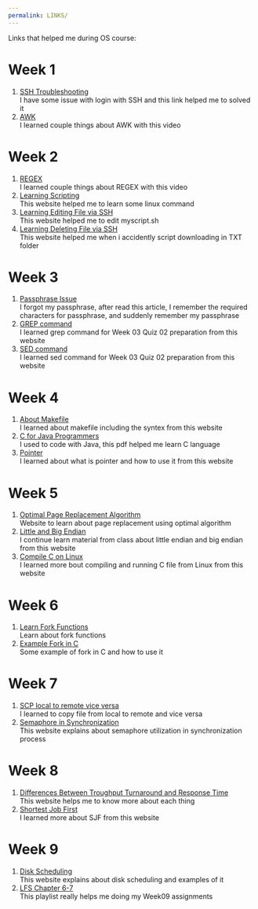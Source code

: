 ```yaml
---
permalink: LINKS/
---
```


Links that helped me during OS course:

# Week 1
1. [SSH Troubleshooting](https://stackoverflow.com/questions/20840012/ssh-remote-host-identification-has-changed) <br>
I have some issue with login with SSH and this link helped me to solved it
2. [AWK](https://youtu.be/9YOZmI-zWok)<br>
I learned couple things about AWK with this video

# Week 2
1. [REGEX](https://www.youtube.com/watch?v=bgBWp9EIlMM+)<br>
I learned couple things about REGEX with this video
2. [Learning Scripting](https://linuxcommand.org/lc3_wss0010.php)<br>
This website helped me to learn some linux command
3. [Learning Editing File via SSH](https://help.dreamhost.com/hc/en-us/articles/115006413028-Creating-and-editing-a-file-via-SSH)<br>
This website helped me to edit myscript.sh
4. [Learning Deleting File via SSH](https://linuxize.com/post/how-to-remove-files-and-directories-using-linux-command-line/)<br>
This website helped me when i accidently script downloading in TXT folder

# Week 3
1. [Passphrase Issue](https://its.uiowa.edu/support/article/2549)<br>
I forgot my passphrase, after read this article, I remember the required characters for passphrase, and suddenly remember my passphrase
2. [GREP command](https://www.geeksforgeeks.org/grep-command-in-unixlinux/)<br>
I learned grep command for Week 03 Quiz 02 preparation from this website
3. [SED command](https://www.geeksforgeeks.org/sed-command-in-linux-unix-with-examples/)<br>
I learned sed command for Week 03 Quiz 02 preparation from this website

# Week 4
1. [About Makefile](https://makefiletutorial.com)<br>
I learned about makefile including the syntex from this website
2. [C for Java Programmers](https://www.cs.rochester.edu/u/ferguson/csc/c/c-for-java-programmers.pdf)<br>
I used to code with Java, this pdf helped me learn C language
3. [Pointer](https://www.tutorialspoint.com/cprogramming/c_pointers.htm)<br>
I learned about what is pointer and how to use it from this website

# Week 5
1. [Optimal Page Replacement Algorithm](https://www.geeksforgeeks.org/optimal-page-replacement-algorithm/?ref=rp)<br>
Website to learn about page replacement using optimal algorithm
2. [Little and Big Endian](https://www.techtarget.com/searchnetworking/definition/big-endian-and-little-endian)<br>
I continue learn material from class about little endian and big endian from this website
3. [Compile C on Linux](https://www.javatpoint.com/linux-make-command)<br>
I learned more bout compiling and running C file from Linux from this website

# Week 6
1. [Learn Fork Functions](https://www.section.io/engineering-education/fork-in-c-programming-language/)<br>
Learn about fork functions
3. [Example Fork in C](https://www.geeksforgeeks.org/fork-system-call/)<br>
Some example of fork in C and how to use it

# Week 7
1. [SCP local to remote vice versa](https://linuxize.com/post/how-to-use-scp-command-to-securely-transfer-files/)<br>
I learned to copy file from local to remote and vice versa
2. [Semaphore in Synchronization](https://www.geeksforgeeks.org/semaphores-in-process-synchronization/)<br>
This website explains about semaphore utilization in synchronization process

# Week 8
1. [Differences Between Troughput Turnaround and Response Time](https://benchpartner.com/q/what-is-throughput-turnaround-time-waiting-time-and-response-time)<br>
This website helps me to know more about each thing
2. [Shortest Job First](https://www.geeksforgeeks.org/program-for-shortest-job-first-or-sjf-cpu-scheduling-set-1-non-preemptive/)<br>
I learned more about SJF from this website

# Week 9
1. [Disk Scheduling](https://www.geeksforgeeks.org/disk-scheduling-algorithms/)<br>
This website explains about disk scheduling and examples of it
2. [LFS Chapter 6-7](https://www.youtube.com/watch?v=bKtbMaNB-VY&list=PLyc5xVO2uDsCCsisiiWrZJgnHmK18Mr7j&index=9)<br>
This playlist really helps me doing my Week09 assignments

